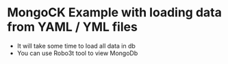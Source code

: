 # MongoCK Example with loading data from YAML / YML files

- It will take some time to load all data in db
- You can use Robo3t tool to view MongoDb  
